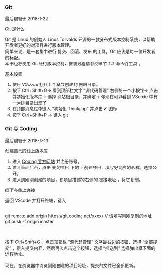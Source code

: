 <div class="container-fluid">
    <div class="card card-cascade my-5 hoverable">
        <div class="view gradient-card-header indigo">
            <h3 class="h3-responsive">Git</h3>
            <p>最后编辑于 2018-1-22</p>
        </div>
        <div class="card info-color z-depth-2">
            <div class="card-body">
                <p class="white-text mb-0 text-center">
                    Git 是什么 
                </p>
            </div>
        </div>
        <div class="card-body">
            <p class="card-text">
                <span class="h4-responsive">
                    Git 是 Linux 的创始人 Linus Torvalds 开源的一款分布式版本控制系统，以帮助开发者更好的对项目进行版本管理。
                    <br>
                    简单来说，是一套集中进行 提交、回滚、发布 的工具。Git 应该是每一位开发者的标配。
                    <br>
                    本书也将使用 Git 进行版本控制，安装过程请参阅章节 2.2 命令行工具 。
                </span>
            </p>
        </div>
        <div class="card info-color z-depth-2">
            <div class="card-body">
                <p class="white-text mb-0 text-center">
                    基本设置
                </p>
            </div>
        </div>
        <div class="card-body">
            <p class="card-text">
                <span class="h4-responsive">
                    <ol>
                        <li>使用 VScode 打开上个章节创建的 网站目录。</li>
                        <li>按下 Ctrl+Shift+G-> 看到顶部栏文字 “源代码管理” 右侧的一个小按钮-> 点击并初始化版本库-> 选择 网站根目录，并确定-> 你现在可以看到 VScode 中有一大排目录出现了</li>
                        <li>在顶部消息栏中键入 “初始化 Thinkphp” 并点击 ✔ 图标</li>
                        <li>按下 Ctrl+Shift+P -> 键入 git</li>
                    </ol>
                </span>
            </p>
        </div>
    </div>
</div>
<div class="container-fluid">
    <div class="card card-cascade my-5 hoverable">
        <div class="view gradient-card-header indigo">
            <h3 class="h3-responsive">Git 与 Coding</h3>
            <p>最后编辑于 2018-6-13</p>
        </div>
        <div class="card info-color z-depth-2">
            <div class="card-body">
                <p class="white-text mb-0 text-center">
                    创建自己的线上版本库 
                </p>
            </div>
        </div>
        <div class="card-body">
            <p class="card-text">
                <span class="h4-responsive">
                    <ol>
                        <li>进入 <a href="https://coding.net" rel="noopener noreferrer" target="_black">Coding 官方网站</a> 并注册账号。</li>
                        <li>进入管理后台，点击 我的项目 下的 + 创建项目，填写好对应的名称，选择公开。</li>
                        <li>进入到刚刚创建的项目，在项目描述的右侧的 链接地址 ，将它复制。</li>
                    </ol>
                </span>
            </p>
        </div>
        <div class="card info-color z-depth-2">
            <div class="card-body">
                <p class="white-text mb-0 text-center">
                    线下与线上连接
                </p>
            </div>
        </div>
        <div class="card-body">
            <p class="card-text">
                <span class="h4-responsive">
                    返回 VScode 并打开终端，键入
                    <br><br>
                    <div class="card info-color z-depth-2">
                        <div class="card-body">
                            <p class="white-text mb-0">
                                git remote add origin https://git.coding.net/xxxxx // 请填写刚刚复制的地址 <br>
                                git push -f origin master
                            </p>
                        </div>
                    </div>
                    <br><br>
                    按下 Ctrl+Shift+G ，点击顶部栏 “源代码管理” 文字最右边的按钮，选择 “全部提交” ，键入提交内容，然后再次点击这个按钮，选择 “推送到” 选择弹出框下面的远程地址。
                    <br><br>
                    现在，在浏览器中浏览刚刚创建的项目地址，提交的文件已全部更新。
                </span>
            </p>
        </div>
    </div>
</div>